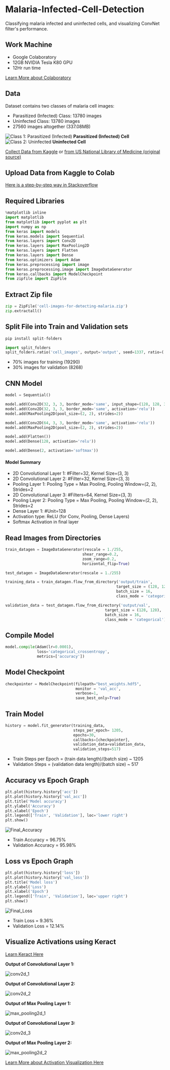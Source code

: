 # Malaria-Infected-Cell-Detection
Classifying malaria infected and uninfected cells, and visualizing ConvNet filter's performance.
## Work Machine
* Google Colaboratory
* 12GB NVIDIA Tesla K80 GPU
* 12Hr run time

[Learn More about Colaboratory](https://medium.com/@oribarel/getting-the-most-out-of-your-google-colab-2b0585f82403)

## Data
Dataset contains two classes of malaria cell images:
* Parasitized (Infected) Class: 13780 images
* Uninfected Class: 13780 images
* 27560 images altogether (337.08MB)

![Class 1: Parasitized (Infected)](https://user-images.githubusercontent.com/40007876/60862483-7e78dc00-a23f-11e9-8421-4445d5a2d6bc.png)
**Parasitized (Infected) Cell**
![Class 2: Uninfected](https://user-images.githubusercontent.com/40007876/60862499-83d62680-a23f-11e9-9ce9-a170b64f81a7.png)
**Uninfected Cell**

[Collect Data from Kaggle](https://www.kaggle.com/iarunava/cell-images-for-detecting-malaria)
 or [from US National Library of Medicine (original source)](https://ceb.nlm.nih.gov/repositories/malaria-datasets/)
 
 ## Upload Data from Kaggle to Colab
 [Here is a step-by-step way in Stackoverflow](https://stackoverflow.com/questions/49310470/using-kaggle-datasets-in-google-colab)
 
 ## Required Libraries
 
```python
%matplotlib inline
import matplotlib
from matplotlib import pyplot as plt
import numpy as np
from keras import models
from keras.models import Sequential
from keras.layers import Conv2D
from keras.layers import MaxPooling2D
from keras.layers import Flatten
from keras.layers import Dense
from keras.optimizers import Adam
from keras.preprocessing import image
from keras.preprocessing.image import ImageDataGenerator
from keras.callbacks import ModelCheckpoint
from zipfile import ZipFile
```

## Extract Zip file

```python
zip = ZipFile('cell-images-for-detecting-malaria.zip')
zip.extractall()
```

## Split File into Train and Validation sets

```python
pip install split-folders

import split_folders
split_folders.ratio('cell_images', output='output', seed=1337, ratio=(.7, .3, 0))
```

* 70% images for training (19290)
* 30% images for validation (8268)

## CNN Model

```python
model = Sequential()

model.add(Conv2D(32, 3, 3, border_mode='same', input_shape=(128, 128, 3), activation='relu'))
model.add(Conv2D(32, 3, 3, border_mode='same', activation='relu'))
model.add(MaxPooling2D(pool_size=(2, 2), strides=2))

model.add(Conv2D(64, 3, 3, border_mode='same', activation='relu'))
model.add(MaxPooling2D(pool_size=(2, 2), strides=2))

model.add(Flatten())
model.add(Dense(128, activation='relu'))

model.add(Dense(2, activation='softmax'))
```

#### Model Summary
* 2D Convolutional Layer 1: #Filter=32, Kernel Size=(3, 3)
* 2D Convolutional Layer 2: #Filter=32, Kernel Size=(3, 3)
* Pooling Layer 1: Pooling Type = Max Pooling, Pooling Window=(2, 2), Strides=2
* 2D Convolutional Layer 3: #Filters=64, Kernel Size=(3, 3)
* Pooling Layer 2: Pooling Type = Max Pooling, Pooling Window=(2, 2), Strides=2
* Dense Layer 1: #Unit=128
* Activation type: ReLU (for Conv, Pooling, Dense Layers)
* Softmax Activation in final layer


## Read Images from Directories

```python
train_datagen = ImageDataGenerator(rescale = 1./255,
                                  shear_range=0.2,
                                  zoom_range=0.2,
                                  horizontal_flip=True)

test_datagen = ImageDataGenerator(rescale = 1./255)

training_data = train_datagen.flow_from_directory('output/train',
                                                 target_size = (128, 128),
                                                 batch_size = 16,
                                                 class_mode = 'categorical')

validation_data = test_datagen.flow_from_directory('output/val',
                                            target_size = (128, 128),
                                            batch_size = 16,
                                            class_mode = 'categorical')
```

## Compile Model

```python
model.compile(Adam(lr=0.0001), 
              loss='categorical_crossentropy', 
              metrics=['accuracy'])
```

## Model Checkpoint

```python
checkpointer = ModelCheckpoint(filepath="best_weights.hdf5", 
                               monitor = 'val_acc',
                               verbose=1, 
                               save_best_only=True)
```

## Train Model

```python
history = model.fit_generator(training_data,
                              steps_per_epoch= 1205,
                              epochs=30,
                              callbacks=[checkpointer],
                              validation_data=validation_data,
                              validation_steps=517)
```

* Train Steps per Epoch = (train data length)/(batch size) ~ 1205
* Validation Steps = (validation data length)/(batch size) ~ 517

## Accuracy vs Epoch Graph

```python
plt.plot(history.history['acc'])
plt.plot(history.history['val_acc'])
plt.title('Model accuracy')
plt.ylabel('Accuracy')
plt.xlabel('Epoch')
plt.legend(['Train', 'Validation'], loc='lower right')
plt.show()
```

![Final_Accuracy](https://user-images.githubusercontent.com/40007876/60872144-04078680-a256-11e9-8256-14464e62381f.png)

* Train Accuracy = 96.75%
* Validation Accuracy = 95.98%

## Loss vs Epoch Graph

```python
plt.plot(history.history['loss'])
plt.plot(history.history['val_loss'])
plt.title('Model loss')
plt.ylabel('Loss')
plt.xlabel('Epoch')
plt.legend(['Train', 'Validation'], loc='upper right')
plt.show()
```

![Final_Loss](https://user-images.githubusercontent.com/40007876/60872161-0964d100-a256-11e9-8012-9c49513aa879.png)

* Train Loss = 9.36%
* Validation Loss = 12.14%

## Visualize Activations using Keract

[Learn Keract Here](https://github.com/philipperemy/keract)

**Output of Convolutional Layer 1:**

![conv2d_1](https://user-images.githubusercontent.com/40007876/60874015-23ec7980-a259-11e9-8bf3-4f6f2bf587f0.png)

**Output of Convolutional Layer 2:**

![conv2d_2](https://user-images.githubusercontent.com/40007876/60874025-28b12d80-a259-11e9-9a59-76f1563e712f.png)

**Output of Max Pooling Layer 1:**

![max_pooling2d_1](https://user-images.githubusercontent.com/40007876/60874002-1df69880-a259-11e9-9caa-c7f2fdf5b7ff.png)

**Output of Convolutional Layer 3:**

![conv2d_3](https://user-images.githubusercontent.com/40007876/60874032-2cdd4b00-a259-11e9-8ac4-42bf765be4a9.png)

**Output of Max Pooling Layer 2:**

![max_pooling2d_2](https://user-images.githubusercontent.com/40007876/60873889-eab40980-a258-11e9-95fd-9677a83fcb14.png)

[Learn More about Activation Visualization Here](https://towardsdatascience.com/visualizing-intermediate-activation-in-convolutional-neural-networks-with-keras-260b36d60d0)

